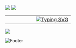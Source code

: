 
<img src="https://capsule-render.vercel.app/api?type=rounded&color=7BD1D2&height=100&section=header&text=%E2%8A%B1My%20GitHub%20Profile%E2%8A%B0%20&fontSize=30&fontColor=FFFFFF&fontAlign=50" />


<img src="https://capsule-render.vercel.app/api?type=venom&color=ECEFF1&height=200&section=header&text=Hwang%20hye%20won&fontSize=70"/>



<table>
  <tr>
    <td>&nbsp;&nbsp;&nbsp;&nbsp;&nbsp;&nbsp;&nbsp;&nbsp;&nbsp;&nbsp;&nbsp;&nbsp;&nbsp;&nbsp;&nbsp;&nbsp;&nbsp;&nbsp;</td>
    <td align="center">
      <a href="https://git.io/typing-svg">
        <img src="https://readme-typing-svg.demolab.com/?lines=Hello,+World!;" alt="Typing SVG" />
      </a>
    </td>
  </tr>
</table>


<img src="https://img.shields.io/badge/spring-263238.svg?style=for-the-badge&logo=spring&logoColor=6DB33F" />



![Footer](https://capsule-render.vercel.app/api?type=waving&color=0:ECEFF1,100:7BD1D2&height=200&section=footer)

